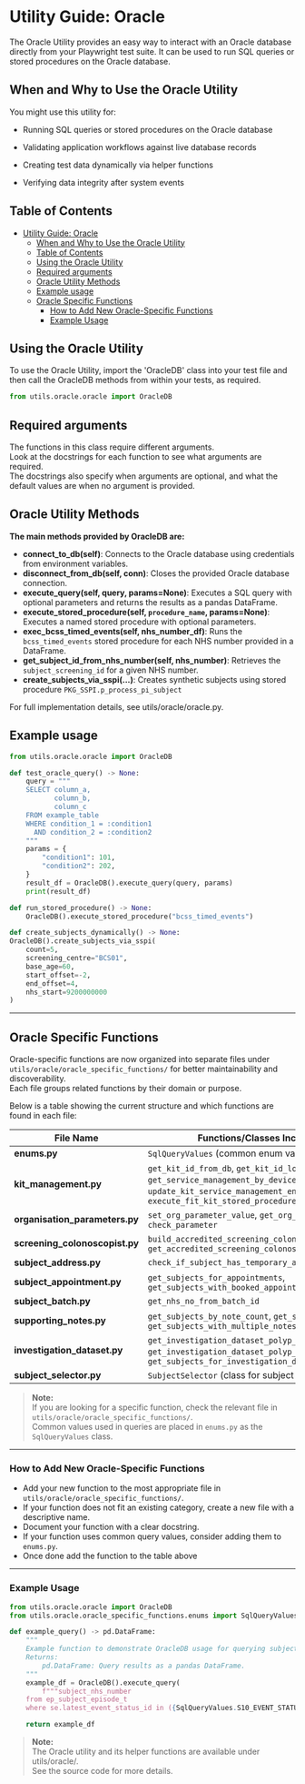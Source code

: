 # Utility Guide: Oracle

The Oracle Utility provides an easy way to interact with an Oracle database directly from your Playwright test suite. It can be used to run SQL queries or stored procedures on the Oracle database.

## When and Why to Use the Oracle Utility

You might use this utility for:

- Running SQL queries or stored procedures on the Oracle database

- Validating application workflows against live database records

- Creating test data dynamically via helper functions

- Verifying data integrity after system events

## Table of Contents

- [Utility Guide: Oracle](#utility-guide-oracle)
  - [When and Why to Use the Oracle Utility](#when-and-why-to-use-the-oracle-utility)
  - [Table of Contents](#table-of-contents)
  - [Using the Oracle Utility](#using-the-oracle-utility)
  - [Required arguments](#required-arguments)
  - [Oracle Utility Methods](#oracle-utility-methods)
  - [Example usage](#example-usage)
  - [Oracle Specific Functions](#oracle-specific-functions)
    - [How to Add New Oracle-Specific Functions](#how-to-add-new-oracle-specific-functions)
    - [Example Usage](#example-usage-1)

## Using the Oracle Utility

To use the Oracle Utility, import the 'OracleDB' class into your test file and then call the OracleDB methods from within your tests, as required.

```python
from utils.oracle.oracle import OracleDB
```

## Required arguments

The functions in this class require different arguments.<br>
Look at the docstrings for each function to see what arguments are required.<br>
The docstrings also specify when arguments are optional, and what the default values are when no argument is provided.

## Oracle Utility Methods

**The main methods provided by OracleDB are:**

- **connect_to_db(self)**: Connects to the Oracle database using credentials from environment variables.
- **disconnect_from_db(self, conn)**: Closes the provided Oracle database connection.
- **execute_query(self, query, params=None)**: Executes a SQL query with optional parameters and returns the results as a pandas DataFrame.
- **execute_stored_procedure(self, `procedure_name`, params=None)**: Executes a named stored procedure with optional parameters.
- **exec_bcss_timed_events(self, nhs_number_df)**: Runs the `bcss_timed_events` stored procedure for each NHS number provided in a DataFrame.
- **get_subject_id_from_nhs_number(self, nhs_number)**: Retrieves the `subject_screening_id` for a given NHS number.
- **create_subjects_via_sspi(...)**: Creates synthetic subjects using stored procedure `PKG_SSPI.p_process_pi_subject`

For full implementation details, see utils/oracle/oracle.py.

## Example usage

```python
from utils.oracle.oracle import OracleDB

def test_oracle_query() -> None:
    query = """
    SELECT column_a,
           column_b,
           column_c
    FROM example_table
    WHERE condition_1 = :condition1
      AND condition_2 = :condition2
    """
    params = {
        "condition1": 101,
        "condition2": 202,
    }
    result_df = OracleDB().execute_query(query, params)
    print(result_df)

def run_stored_procedure() -> None:
    OracleDB().execute_stored_procedure("bcss_timed_events")

def create_subjects_dynamically() -> None:
OracleDB().create_subjects_via_sspi(
    count=5,
    screening_centre="BCS01",
    base_age=60,
    start_offset=-2,
    end_offset=4,
    nhs_start=9200000000
)
```

---

## Oracle Specific Functions

Oracle-specific functions are now organized into separate files under `utils/oracle/oracle_specific_functions/` for better maintainability and discoverability.  
Each file groups related functions by their domain or purpose.

Below is a table showing the current structure and which functions are found in each file:

| File Name                                 | Functions/Classes Included                                                                                   |
|--------------------------------------------|--------------------------------------------------------------------------------------------------------------|
| **enums.py**                              | `SqlQueryValues` (common enum values for queries)                                                            |
| **kit_management.py**                      | `get_kit_id_from_db`, `get_kit_id_logged_from_db`, `get_service_management_by_device_id`,<br>`update_kit_service_management_entity`, `execute_fit_kit_stored_procedures` |
| **organisation_parameters.py**             | `set_org_parameter_value`, `get_org_parameter_value`, `check_parameter`                                      |
| **screening_colonoscopist.py**             | `build_accredited_screening_colonoscopist_query`, `get_accredited_screening_colonoscopist_in_bcs001`         |
| **subject_address.py**                     | `check_if_subject_has_temporary_address`                                                                     |
| **subject_appointment.py**                 | `get_subjects_for_appointments`, `get_subjects_with_booked_appointments`                                     |
| **subject_batch.py**                       | `get_nhs_no_from_batch_id`                                                                                   |
| **supporting_notes.py**                    | `get_subjects_by_note_count`, `get_supporting_notes`, `get_subjects_with_multiple_notes`                     |
| **investigation_dataset.py**               | `get_investigation_dataset_polyp_category`, `get_investigation_dataset_polyp_algorithm_size`,<br>`get_subjects_for_investigation_dataset_updates` |
| **subject_selector.py**                    | `SubjectSelector` (class for subject selection logic)                                                        |

> **Note:**  
> If you are looking for a specific function, check the relevant file in `utils/oracle/oracle_specific_functions/`.  
> Common values used in queries are placed in `enums.py` as the `SqlQueryValues` class.

---

### How to Add New Oracle-Specific Functions

- Add your new function to the most appropriate file in `utils/oracle/oracle_specific_functions/`.
- If your function does not fit an existing category, create a new file with a descriptive name.
- Document your function with a clear docstring.
- If your function uses common query values, consider adding them to `enums.py`.
- Once done add the function to the table above

---

### Example Usage

```python
from utils.oracle.oracle import OracleDB
from utils.oracle.oracle_specific_functions.enums import SqlQueryValues

def example_query() -> pd.DataFrame:
    """
    Example function to demonstrate OracleDB usage for querying subject NHS numbers.
    Returns:
        pd.DataFrame: Query results as a pandas DataFrame.
    """
    example_df = OracleDB().execute_query(
        f"""subject_nhs_number
    from ep_subject_episode_t
    where se.latest_event_status_id in ({SqlQueryValues.S10_EVENT_STATUS}, {SqlQueryValues.S19_EVENT_STATUS})""")

    return example_df
```

> **Note:**<br>
> The Oracle utility and its helper functions are available under utils/oracle/.<br>
> See the source code for more details.
